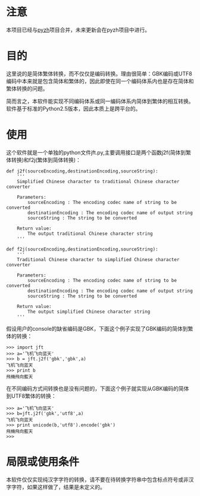 # 注意 #

本项目已经与[pyzh](http://code.google.com/p/pyzh/)项目合并，未来更新会在pyzh项目中进行。

# 目的 #
这里说的是简体繁体转换，而不仅仅是编码转换。理由很简单：GBK编码或UTF8编码中本来就是包含简体和繁体的，因此即使在同一个编码体系内也是存在简体和繁体转换的问题。

简而言之，本软件能实现不同编码体系或同一编码体系内简体到繁体的相互转换。软件基于标准的Python2.5版本，因此本质上是跨平台的。

# 使用 #
这个软件就是一个单独的python文件jft.py,主要调用接口是两个函数j2f(简体到繁体转换)和f2j(繁体到简体转换)：
```
def j2f(sourceEncoding,destinationEncoding,sourceString):
    '''
    Simplified Chinese character to traditional Chinese character converter
    
    Parameters:
        sourceEncoding : The encoding codec name of string to be converted
        destinationEncoding : The encoding codec name of output string
        sourceString : The string to be converted
        
    Return value:
        The output traditional Chinese character string
    '''

def f2j(sourceEncoding,destinationEncoding,sourceString):
    '''
    Traditional Chinese character to simplified Chinese character converter
    
    Parameters:
        sourceEncoding : The encoding codec name of string to be converted
        destinationEncoding : The encoding codec name of output string
        sourceString : The string to be converted
        
    Return value:
        The output simplified Chinese character string
    '''
```

假设用户的console的缺省编码是GBK，下面这个例子实现了GBK编码的简体到繁体的转换：

```
>>> import jft
>>> a='飞机飞向蓝天'
>>> b = jft.j2f('gbk','gbk',a)
飞机飞向蓝天
>>> print b
飛機飛向藍天
```

在不同编码方式间转换也是没有问题的，下面这个例子就实现从GBK编码的简体到UTF8繁体的转换：
```
>>> a='飞机飞向蓝天'
>>> b=jft.j2f('gbk','utf8',a)
飞机飞向蓝天
>>> print unicode(b,'utf8').encode('gbk')
飛機飛向藍天
>>>
```

# 局限或使用条件 #
本软件仅仅实现纯汉字字符的转换，请不要在待转换字符串中包含标点符号或非汉字字符，如果这样做了，结果是未定义的。